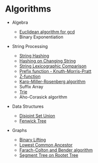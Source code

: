 # Algorithms

* Algebra
    * [Euclidean algorithm for gcd](algebra/euclid.cc)
    * Binary Exponentiation

* String Processing
    * [String Hashing](strings/hashing.cc)
    * [Hashing on Changing String](strings/dynamic_hash.cc)
    * [String Lexicographic Comparison](strings/lexic_comp.cc)
    * [Prefix function - Knuth-Morris-Pratt](strings/kmp.cc)
    * [Z-function](strings/z-algorithm.cc)
    * [Karp-Miller-Rosenberg algorithm](strings/kmr.cc)
    * Suffix Array
    * [Trie](strings/trie.cc)
    * Aho-Corasick algorithm

* Data Structures
    * [Disjoint Set Union](data-structures/disjoint_set.cc)
    * [Fenwick Tree](data-structures/fenwick_tree.cc)

* Graphs
    * [Binary Lifting](graphs/lca.cc)
    * [Lowest Common Ancestor](graphs/lca2.cc)
    * [Farach-Colton and Bender algorithm](graphs/lca3.cc)
    * [Segment Tree on Rootet Tree](graphs/subtree.cc)
